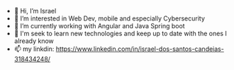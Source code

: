 * 👋 Hi, I’m Israel
* 👀 I’m interested in Web Dev, mobile and especially Cybersecurity
* 🌱 I’m currently working with Angular and Java Spring boot
* 💞️ I'm seek to learn new technologies and keep up to date with the ones I already know
* 📫 my linkdin: https://www.linkedin.com/in/israel-dos-santos-candeias-318434248/
